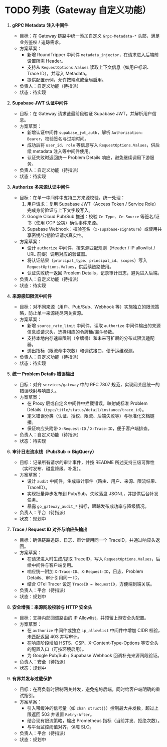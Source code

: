 # TODO 列表（Gateway 自定义功能）

1. **gRPC Metadata 注入中间件**
   - 目标：在 Gateway 链路中统一添加自定义 `Grpc-Metadata-*` 头部，满足业务鉴权 / 追踪需求。
   - 方案草案：
     - 新增 RoundTripper 中间件 `metadata_injector`，在请求进入后端前设置所需 Header。
     - 支持从 `RequestOptions.Values` 读取上下文信息（如用户标识、Trace ID），并写入 Metadata。
     - 提供配置示例，允许按端点或全局启用。
   - 负责人：自定义功能（待指派）
   - 状态：待实现

2. **Supabase JWT 认证中间件**
   - 目标：在 Gateway 请求链最前段验证 Supabase JWT，并解析用户信息。
   - 方案草案：
     - 新增认证中间件 `supabase_jwt_auth`，解析 `Authorization: Bearer`，校验签名与过期时间。
     - 成功后将 `user_id`、`role` 等信息写入 `RequestOptions.Values`，供后续 metadata 注入等中间件使用。
     - 认证失败时返回统一 Problem Details 响应，避免继续调用下游服务。
   - 负责人：自定义功能（待指派）
   - 状态：待实现

3. **Authorize 多来源认证中间件**
   - 目标：在单一中间件中支持三方来源校验，统一处理：
     1. 用户请求：复用 Supabase JWT（Access Token / Service Role）完成身份验证与上下文字段写入。
     2. Google Cloud Pub/Sub 推送：校验 `Ce-Type`、`Ce-Source` 等签名/证书（使用 GCP 公钥）确认事件来源。
     3. Supabase Webhook：校验签名（`x-supabase-signature`）或使用共享密钥/公钥验证请求真实性。
   - 方案草案：
     - 设计 `authorize` 中间件，按来源匹配规则（Header / IP allowlist / URL 前缀）调用对应的验证器。
     - 将认证结果（`principal_type`、`principal_id`、`scopes`）写入 `RequestOptions.Values`，供后续链路使用。
     - 认证失败统一返回 Problem Details，记录审计日志，避免进入后端。
   - 负责人：自定义功能（待指派）
   - 状态：待实现

4. **来源感知限流中间件**
   - 目标：对不同来源（用户、Pub/Sub、Webhook 等）实施独立的限流策略，防止单一来源耗尽网关资源。
   - 方案草案：
     - 新增 `source_rate_limit` 中间件，读取 `authorize` 中间件输出的来源信息或请求头，选择相应的令牌桶/漏斗参数。
     - 支持本地内存速率限制（令牌桶）和未来可扩展的分布式限流适配器。
     - 透出指标（限流命中次数）和调试接口，便于运维观测。
   - 负责人：自定义功能（待指派）
   - 状态：待实现

5. **统一 Problem Details 错误输出**
   - 目标：对齐 `services/gateway` 中的 RFC 7807 规范，实现网关层统一的错误映射与响应头。
   - 方案草案：
     - 在 Proxy 层或自定义中间件中拦截错误，映射成标准 Problem Details（`type/title/status/detail/instance/trace_id`）。
     - 定义错误分类（认证、授权、限流、后端失败等）与标准化文档链接。
     - 保证响应头附带 `X-Request-ID` / `X-Trace-ID`，便于客户端排查。
   - 负责人：自定义功能（待指派）
   - 状态：待实现

6. **审计日志流水线（Pub/Sub → BigQuery）**
   - 目标：记录所有请求的审计事件，并按 README 所述支持三级可靠性（实时发布、磁盘降级、补发）。
   - 方案草案：
     - 设计 `audit` 中间件，生成审计事件（路由、用户、来源、限流结果、TraceID）。
     - 实现批量异步发布到 Pub/Sub，失败落盘 JSONL，并提供后台补发任务。
     - 暴露 `go_gateway_audit_*` 指标，跟踪发布成功率与降级情况。
   - 负责人：平台（待指派）
   - 状态：规划中

7. **Trace / Request ID 对齐与响应头输出**
   - 目标：确保链路追踪、日志、审计使用同一个 TraceID，并通过响应头返回。
   - 方案草案：
     - 在请求进入时生成/提取 TraceID，写入 `RequestOptions.Values`，后续中间件与客户端复用。
     - 响应统一附加 `X-Trace-ID`、`X-Request-ID`，日志、Problem Details、审计引用同一 ID。
     - 结合 OTel Tracer 设定 `TraceID = RequestID`，方便端到端关联。
   - 负责人：平台（待指派）
   - 状态：规划中

8. **安全增强：来源网段校验与 HTTP 安全头**
   - 目标：支持内部回调路由的 IP Allowlist，并预留上游安全头配置。
   - 方案草案：
     - 在 `authorize` 中间件或独立 `ip_allowlist` 中间件中增加 CIDR 校验，未匹配返回 403 并写审计。
     - 在响应阶段增加 HSTS、CSP、X-Content-Type-Options 等安全头的配置入口（可按环境启用）。
     - 为 Google Pub/Sub / Supabase Webhook 回调补充来源网段验证。
   - 负责人：安全（待指派）
   - 状态：规划中

9. **有界并发与过载保护**
   - 目标：在高负载时限制网关并发，避免拖垮后端，同时给客户端明确的重试指引。
   - 方案草案：
     - 引入带缓冲的信号量（如 `chan struct{}`）控制最大并发数，超过上限返回 503 并设置 `Retry-After`。
     - 结合现有限流策略，输出 Prometheus 指标（当前并发、拒绝次数）。
     - 与平台监控阈值对齐，保障 SLO。
   - 负责人：平台（待指派）
   - 状态：规划中
